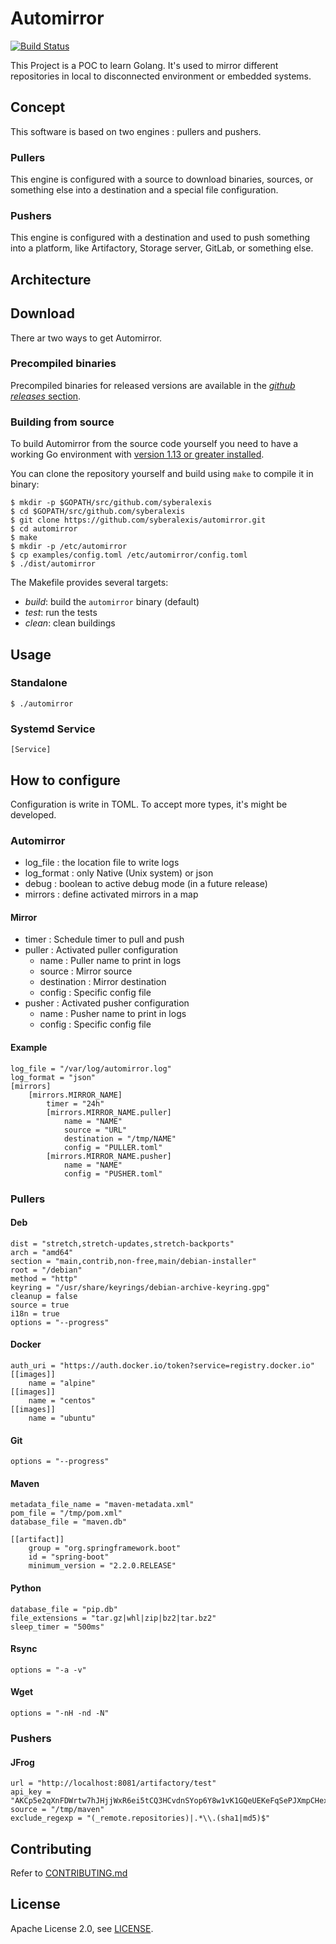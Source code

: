 # Automirror

[![Build Status](https://travis-ci.com/syberalexis/automirror.svg)][travis]

This Project is a POC to learn Golang. It's used to mirror different repositories
in local to disconnected environment or embedded systems.

## Concept

This software is based on two engines : pullers and pushers.

### Pullers

This engine is configured with a source to download binaries, sources,
or something else into a destination and a special file configuration.

### Pushers

This engine is configured with a destination and used to push something into a platform, 
like Artifactory, Storage server, GitLab, or something else.

## Architecture



## Download

There ar two ways to get Automirror.

### Precompiled binaries

Precompiled binaries for released versions are available in the
[*github releases* section](https://github.com/syberalexis/automirror/releases).

### Building from source

To build Automirror from the source code yourself you need to have a working
Go environment with [version 1.13 or greater installed](https://golang.org/doc/install).

You can clone the repository yourself and build using `make` to compile it in
binary:

    $ mkdir -p $GOPATH/src/github.com/syberalexis
    $ cd $GOPATH/src/github.com/syberalexis
    $ git clone https://github.com/syberalexis/automirror.git
    $ cd automirror
    $ make
    $ mkdir -p /etc/automirror
    $ cp examples/config.toml /etc/automirror/config.toml
    $ ./dist/automirror

The Makefile provides several targets:

  * *build*: build the `automirror` binary (default)
  * *test*: run the tests
  * *clean*: clean buildings

## Usage

### Standalone

    $ ./automirror

### Systemd Service

    [Service]
    

## How to configure

Configuration is write in TOML. To accept more types, it's might be developed.

### Automirror

 * log_file : the location file to write logs
 * log_format : only Native (Unix system) or json
 * debug : boolean to active debug mode (in a future release)
 * mirrors : define activated mirrors in a map
 
#### Mirror

 * timer : Schedule timer to pull and push
 * puller : Activated puller configuration
    * name : Puller name to print in logs
    * source : Mirror source
    * destination : Mirror destination
    * config : Specific config file
 * pusher : Activated pusher configuration
    * name : Pusher name to print in logs
    * config : Specific config file

#### Example

    log_file = "/var/log/automirror.log"
    log_format = "json"
    [mirrors]
        [mirrors.MIRROR_NAME]
            timer = "24h"
            [mirrors.MIRROR_NAME.puller]
                name = "NAME"
                source = "URL"
                destination = "/tmp/NAME"
                config = "PULLER.toml"
            [mirrors.MIRROR_NAME.pusher]
                name = "NAME"
                config = "PUSHER.toml"

### Pullers

#### Deb

    dist = "stretch,stretch-updates,stretch-backports"
    arch = "amd64"
    section = "main,contrib,non-free,main/debian-installer"
    root = "/debian"
    method = "http"
    keyring = "/usr/share/keyrings/debian-archive-keyring.gpg"
    cleanup = false
    source = true
    i18n = true
    options = "--progress"

#### Docker

    auth_uri = "https://auth.docker.io/token?service=registry.docker.io"
    [[images]]
        name = "alpine"
    [[images]]
        name = "centos"
    [[images]]
        name = "ubuntu"

#### Git

    options = "--progress"

#### Maven

    metadata_file_name = "maven-metadata.xml"
    pom_file = "/tmp/pom.xml"
    database_file = "maven.db"
    
    [[artifact]]
        group = "org.springframework.boot"
        id = "spring-boot"
        minimum_version = "2.2.0.RELEASE"

#### Python

    database_file = "pip.db"
    file_extensions = "tar.gz|whl|zip|bz2|tar.bz2"
    sleep_timer = "500ms"

#### Rsync

    options = "-a -v"

#### Wget

    options = "-nH -nd -N"

### Pushers

#### JFrog

    url = "http://localhost:8081/artifactory/test"
    api_key = "AKCp5e2qXnFDWrtw7hJHjjWxR6ei5tCQ3HCvdnSYop6Y8w1vK1GQeUEKeFqSePJXmpCHexcac"
    source = "/tmp/maven"
    exclude_regexp = "(_remote.repositories)|.*\\.(sha1|md5)$"

## Contributing

Refer to [CONTRIBUTING.md](https://github.com/syberalexis/automirror/blob/master/CONTRIBUTING.md)

## License

Apache License 2.0, see [LICENSE](https://github.com/syberalexis/automirror/blob/master/LICENSE).

[travis]: https://travis-ci.com/syberalexis/automirror